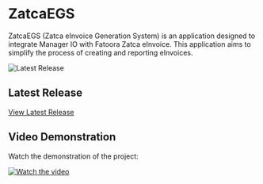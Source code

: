 # ZatcaEGS

ZatcaEGS (Zatca eInvoice Generation System) is an application designed to integrate Manager IO with Fatoora Zatca eInvoice. This application aims to simplify the process of creating and reporting eInvoices.

![Latest Release](https://img.shields.io/github/v/release/mabaega/ZatcaEGS)

## Latest Release

[View Latest Release](https://github.com/mabaega/ZatcaEGS/releases/latest)

## Video Demonstration

Watch the demonstration of the project:

[![Watch the video](https://img.youtube.com/vi/9RXJMl2J9J4/0.jpg)](https://www.youtube.com/watch?v=9RXJMl2J9J4)
